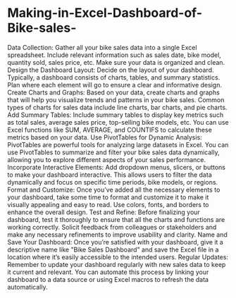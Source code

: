 # Making-in-Excel-Dashboard-of-Bike-sales-
Data Collection: Gather all your bike sales data into a single Excel spreadsheet. Include relevant information such as sales date, bike model, quantity sold, sales price, etc. Make sure your data is organized and clean.
Design the Dashboard Layout: Decide on the layout of your dashboard. Typically, a dashboard consists of charts, tables, and summary statistics. Plan where each element will go to ensure a clear and informative design.
Create Charts and Graphs: Based on your data, create charts and graphs that will help you visualize trends and patterns in your bike sales. Common types of charts for sales data include line charts, bar charts, and pie charts.
Add Summary Tables: Include summary tables to display key metrics such as total sales, average sales price, top-selling bike models, etc. You can use Excel functions like SUM, AVERAGE, and COUNTIFS to calculate these metrics based on your data.
Use PivotTables for Dynamic Analysis: PivotTables are powerful tools for analyzing large datasets in Excel. You can use PivotTables to summarize and filter your bike sales data dynamically, allowing you to explore different aspects of your sales performance.
Incorporate Interactive Elements: Add dropdown menus, slicers, or buttons to make your dashboard interactive. This allows users to filter the data dynamically and focus on specific time periods, bike models, or regions.
Format and Customize: Once you’ve added all the necessary elements to your dashboard, take some time to format and customize it to make it visually appealing and easy to read. Use colors, fonts, and borders to enhance the overall design.
Test and Refine: Before finalizing your dashboard, test it thoroughly to ensure that all the charts and functions are working correctly. Solicit feedback from colleagues or stakeholders and make any necessary refinements to improve usability and clarity.
Name and Save Your Dashboard: Once you’re satisfied with your dashboard, give it a descriptive name like "Bike Sales Dashboard" and save the Excel file in a location where it’s easily accessible to the intended users.
Regular Updates: Remember to update your dashboard regularly with new sales data to keep it current and relevant. You can automate this process by linking your dashboard to a data source or using Excel macros to refresh the data automatically.

